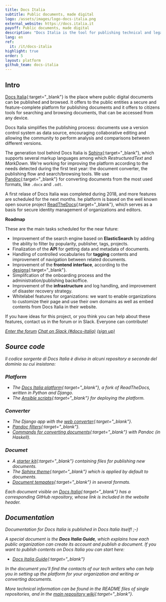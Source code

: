 ```yaml
---
title: Docs Italia
subtitle: Public documents, made digital
logo: /assets/images/logo-docs-italia.png
external_website: https://docs.italia.it
payoff: Public documents, made digital
description: "Docs Italia is the tool for publishing technical and legal documents, offering to citizens the ability to read and comment easily"
lang: en
ref:
  it: /it/docs-italia
highlight: true
order: 5
layout: platform
github_team: docs-italia
---
```


## Intro

[Docs Italia](https://docs.italia.it/){:target="_blank"} is the place where public digital documents can be published and browsed. It offers to the public entities a secure and feature-complete platform for publishing documents and it offers to citizens tools for searching and browsing documents, that can be accessed from any device.

Docs Italia simplifies the publishing process: documents use a version control system as data source, encouraging collaborative editing and allowing the community to perform analysis and comparisons between different versions.

The generation tool behind Docs Italia is [Sphinx](http://www.sphinx-doc.org/en/master/#){:target="_blank"}, which supports several markup languages among which _RestructuredText_ and _MarkDown_. We're working for improving the platform according to the needs detected during the first test year: the document converter, the publishing flow and search/browsing tools. We use [Pandoc](https://pandoc.org/){:target="_blank"} for converting documents from the most used formats, like `.docx` and `.odt`.

A first relase of Docs Italia was completed during 2018, and more features are scheduled for the next months. he platform is based on the well known open source project [ReadTheDocs](https://readthedocs.org/){:target="_blank"}, which serves as a basis for secure identity management of organizations and editors.

**Roadmap**

These are the main tasks scheduled for the near future:

* Improvement of the search engine based on **ElasticSearch** by adding the ability to filter by popularity, publisher, tags, projects.
* Finalization of the **API** for getting data and metadata of documents.
* Handling of controlled vocabularies for **tagging** contents and improvement of navigation between related documents.
* Improvement of the **frontend interface**, according to the [designs](https://invis.io/AQMX2Y2GTH2){:target="_blank"}.
* Simplifcation of the onboarding process and the administration/publishing backoffice.
* Improvement of the **infrastructure** and log handling, and improvement of disaster recovery strategy.
* Whitelabel features for organizations: we want to enable organizations to customize their page and use their own domains as well as embed contents from Docs Italia in their website.

If you have ideas for this project, or you think you can help about these features, contact us in the forum or in Slack. Everyone can contribute!

<a class="btn btn-primary" href="https://forum.italia.it/" target="_blank"><i class="it-horn" /> Enter the forum</a>
<a class="btn btn-primary" href="https://developersitalia.slack.com/messages/C9T4ELD4G" target="_blank"><i class="it-comment" /> Chat on Slack (#docs-italia)</a> <a class="btn btn-outline-primary" href="https://slack.developers.italia.it/" target="_blank"><span class="it-comment">(sign up)</span></a>

## Source code

Il codice sorgente di Docs Italia è diviso in alcuni repository a seconda del dominio su cui insistono:

### Platform

- The [Docs Italia platform](https://github.com/italia/docs.italia.it){:target="_blank"}, a fork of ReadTheDocs, written in Python and Django.
- The [Ansible scripts](https://github.com/italia/docs-italia-deploy-scripts){:target="_blank"} for deploying the platform.

### Converter

- The Django app with the [web converter](https://github.com/italia/docs-italia-convertitore-web){:target="_blank"}.
- [Pandoc filters](https://github.com/italia/docs-italia-pandoc-filters){:target="_blank"}.
- [Commands for converting documents](https://github.com/italia/docs-italia-comandi-conversione){:target="_blank"} with Pandoc (in Haskell).

### Documet

- A [starter kit](https://github.com/italia/docs-italia-starter-kit){:target="_blank"} containing files for publishing new documents.
- The [Sphinx theme](https://github.com/italia/docs-italia-theme){:target="_blank"} which is applied by default to documents.
- [Document tempates](https://github.com/italia/docs-italia-template-conversione){:target="_blank"} in several formats.

Each document visible on [Docs Italia](https://docs.italia.it/){:target="_blank"} has a corresponding GitHub repository, whose link is included in the website header.

## Documentation

Documentation for Docs Italia is published in Docs Italia itself! ;-)

A special document is the **Docs Italia Guide**, which explains how each public organization can create its account and publish a document. If you want to publish contents on Docs Italia you can start here:

- [Docs Italia Guide](https://docs.italia.it/italia/docs-italia/docs-italia-guide/){:target="_blank"}

In the document you'll find the contacts of our tech writers who can help you in setting up the platform for your organization and writing or converting documents.

More technical information can be found in the README files of single repositories, and in the [main repository wiki](https://github.com/italia/docs.italia.it/wiki){:target="_blank"}.
